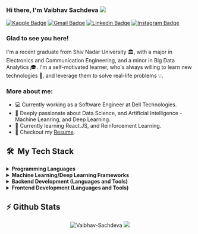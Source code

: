 ### Hi there, I'm Vaibhav Sachdeva</a> <img src="https://media.giphy.com/media/hvRJCLFzcasrR4ia7z/giphy.gif" width="25px">
[![Kaggle Badge](https://img.shields.io/badge/Kaggle-20BEFF?style=flat-square&logo=Kaggle&logoColor=white)](https://www.kaggle.com/Vaibhav021099)
[![Gmail Badge](https://img.shields.io/badge/Gmail-red?style=flat-square&logo=Gmail&logoColor=white&link=mailto:manumanoj0010@gmail.com)](mailto:vaibhavsachdeva021099@gmail.com)
[![Linkedin Badge](https://img.shields.io/badge/-LinkedIn-0e76a8?style=flat-square&logo=Linkedin&logoColor=white)](https://www.linkedin.com/in/vaibhav-sachdeva-814332139/)
[![Instagram Badge](https://img.shields.io/badge/-Instagram-e4405f?style=flat-square&logo=Instagram&logoColor=white)](https://www.instagram.com/vaibhav_sachdeva007/)

### Glad to see you here! &nbsp;

I'm a recent graduate from Shiv Nadar University 🏛, with a major in Electronics and Communication Engineering, and a minor in Big Data Analytics 🎓. I'm a self-motivated learner, who's always willing to learn new technologies 👀, and leverage them to solve real-life problems 💡.

### More about me:

- 💻 Currently working as a Software Engineer at Dell Technologies. 
- 🚀 Deeply passionate about Data Science, and Artificial Intelligence - Machine Leanring, and Deep Learning. 
- 🌱 Currently learning React.JS, and Reinforcement Learning.
- 📝 Checkout my [Resume](https://drive.google.com/file/d/10Z14WHmnEBl4_X8B0cHDQeYR09sjMsJ8/view?usp=sharing).

<h2> 🛠 &nbsp;My Tech Stack</h2>

<details>
<summary><b>Programming Languages</b></summary>
<span><img src="https://cdn.jsdelivr.net/gh/devicons/devicon@latest/icons/python/python-original.svg" width="50px"></span>&nbsp;
<span><img src="https://cdn.jsdelivr.net/gh/devicons/devicon@latest/icons/cplusplus/cplusplus-original.svg" width="50px"></span>&nbsp;
<span><img src="https://cdn.jsdelivr.net/gh/devicons/devicon@latest/icons/c/c-original.svg" width="50px"></span>&nbsp;
<span><img src="https://cdn.jsdelivr.net/gh/devicons/devicon@latest/icons/matlab/matlab-original.svg" width="50px"></span>&nbsp;
<span><img src="https://cdn.jsdelivr.net/gh/devicons/devicon@latest/icons/r/r-original.svg" width="50px"></span>&nbsp;
</details>
 
 <!-- <span><img src="https://cdn.jsdelivr.net/gh/devicons/devicon@latest/icons/r/r-original.svg" width="30px"></span>&nbsp;
<summary><b>Programming Languages</b></summary>
 <span><img src="Images/Python.png" alt="python" width="30px"/></span>&nbsp 
 <img src="Images/C++.png" alt="python" width="40" height="40"/>&nbsp
 <img src="Images/C.png" alt="C" width="40" height="40"/>&nbsp
 <span><img src="Images/Matlab.png" alt="matlab" width="30px"/></span>&nbsp
 <span><img src="Images/R.png" alt="R" width="30px"/></span>
</details> -->

<details>	
 <summary><b>Machine Learning/Deep Learning Frameworks</b></summary>
 <img src="Images/TF.png" alt="TF" width="30" height="30"/> &nbsp
 <img src="Images/Keras.png" alt="Keras" width="30" height="30"/> &nbsp
 <img src="Images/SK.png" alt="SC" width="50" height="30"/>
</details>

<details>	
 <summary><b>Backend Development (Languages and Tools)</b></summary>
 <img src="Images/MySQL.png" alt="TF" width="40" height="35"/> 
 <img src="Images/Prometheus.png" alt="Keras" width="35" height="35"/> 
 <img src="Images/Elasticsearch.png" alt="Keras" width="35" height="30"/> 
 <img src="Images/Firebase.png" alt="SC" width="45" height="50"/>
 <img src="Images/nodejs.png" alt="SC" width="45" height="45"/> 
 <img src="Images/MongoDB.png" alt="Keras" width="35" height="50"/> 
</details>

<details>	
 <summary><b>Frontend Development (Languages and Tools)</b></summary>
 <img src="Images/html.png" alt="TF" width="40" height="40"/> 
 <img src="Images/css.png" alt="Keras" width="40" height="40"/>
 <img src="Images/Grafana.png" alt="TF" width="35" height="35"/> 
</details>

<h2>⚡&nbsp;Github Stats</h2>
<p align = "center">
<img height="180em" src="https://github-readme-stats.vercel.app/api?username=Vaibhav-Sachdeva&show_icons=true&locale=en&hide_border=true" alt="Vaibhav-Sachdeva"/>
<img height="180em" src = "https://github-readme-stats.vercel.app/api/top-langs/?username=Vaibhav-Sachdeva&langs_count=8&hide_border=true">
</p>
